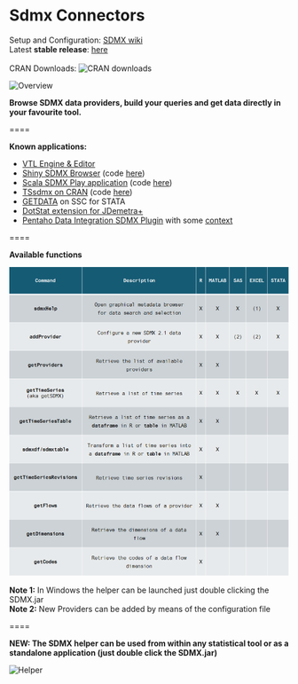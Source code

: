 Sdmx Connectors
====

Setup and Configuration: [SDMX wiki](https://github.com/amattioc/SDMX/wiki)<br>
Latest **stable release**: [here](https://github.com/amattioc/SDMX/releases/latest) <br><br>
CRAN Downloads: ![CRAN downloads](https://cranlogs.r-pkg.org/badges/grand-total/RJSDMX)

![Overview](https://github.com/amattioc/SDMX/blob/master/docs/resources/sdmx2.png)

**Browse SDMX data providers, build your queries and get data directly in your favourite tool.**

====

**Known applications:**

* [VTL Engine & Editor](https://github.com/vpinna80/VTL)
* [Shiny SDMX Browser](https://rjsdmx.shinyapps.io/sdmxBrowser/) (code [here](https://github.com/bowerth/sdmxBrowser))
* [Scala SDMX Play application](http://sdmx.rdata.work/) (code [here](https://github.com/bowerth/sdmxPlay))
* [TSsdmx on CRAN](http://cran.us.r-project.org/web/packages/TSsdmx/index.html) (code [here](http://tsdbi.r-forge.r-project.org/))
* [GETDATA](http://econpapers.repec.org/software/bocbocode/S458093.htm)  on SSC for STATA
* [DotStat extension for JDemetra+](https://github.com/nbbrd/jdemetra-dotstat) 
* [Pentaho Data Integration SDMX Plugin](https://github.com/andtorg/sdmx-kettle) with some [context](http://andtorg.github.io/bi/2016/06/14/pentaho-sdmx-step-plugin)

====

**Available functions**

![Functions](https://github.com/amattioc/SDMX/blob/master/docs/resources/sdmxtable.png) 

**Note 1:** In Windows the helper can be launched just double clicking the SDMX.jar <br>
**Note 2:** New Providers can be added by means of the configuration file <br>

====

**NEW: The SDMX helper can be used from within any statistical tool or as a standalone application (just double click the SDMX.jar)**

![Helper](https://github.com/amattioc/SDMX/blob/master/docs/resources/helper.png)



